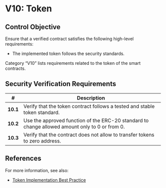 # V10: Token

## Control Objective

Ensure that a verified contract satisfies the following high-level requirements:
* The implemented token follows the security standards.

Category “V10” lists requirements related to the token of the smart contracts.

## Security Verification Requirements

| # | Description |
| --- | --- |
| **10.1** | Verify that the token contract follows a tested and stable token standard. |
| **10.2** | Use the approved function of the ERC-20 standard to change allowed amount only to 0 or from 0.  |
| **10.3** | Verify that the contract does not allow to transfer tokens to zero address. |


## References

For more information, see also:

* [Token Implementation Best Practice](https://consensys.github.io/smart-contract-best-practices/tokens/)
